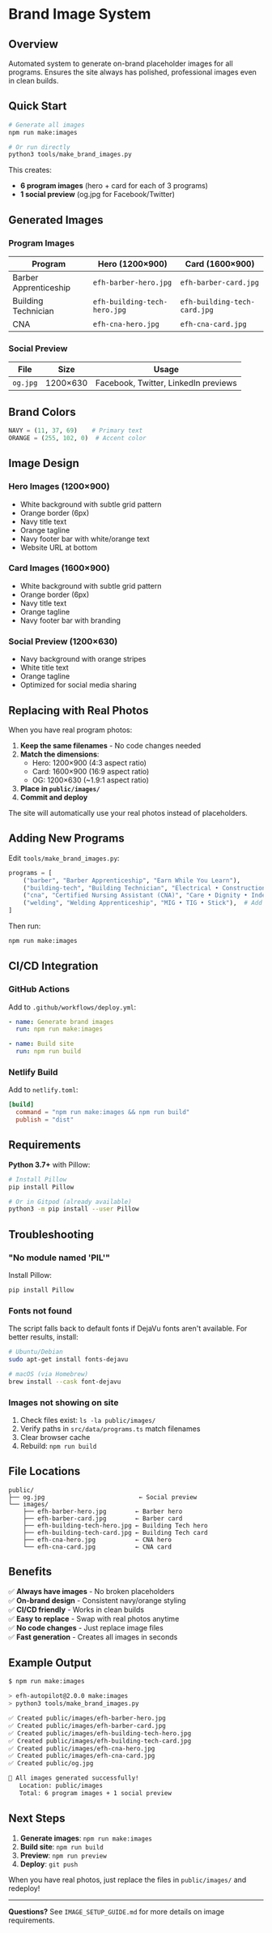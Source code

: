 # Brand Image System

## Overview

Automated system to generate on-brand placeholder images for all programs. Ensures the site always has polished, professional images even in clean builds.

## Quick Start

```bash
# Generate all images
npm run make:images

# Or run directly
python3 tools/make_brand_images.py
```

This creates:
- **6 program images** (hero + card for each of 3 programs)
- **1 social preview** (og.jpg for Facebook/Twitter)

## Generated Images

### Program Images

| Program | Hero (1200×900) | Card (1600×900) |
|---------|-----------------|-----------------|
| Barber Apprenticeship | `efh-barber-hero.jpg` | `efh-barber-card.jpg` |
| Building Technician | `efh-building-tech-hero.jpg` | `efh-building-tech-card.jpg` |
| CNA | `efh-cna-hero.jpg` | `efh-cna-card.jpg` |

### Social Preview

| File | Size | Usage |
|------|------|-------|
| `og.jpg` | 1200×630 | Facebook, Twitter, LinkedIn previews |

## Brand Colors

```python
NAVY = (11, 37, 69)    # Primary text
ORANGE = (255, 102, 0)  # Accent color
```

## Image Design

### Hero Images (1200×900)
- White background with subtle grid pattern
- Orange border (6px)
- Navy title text
- Orange tagline
- Navy footer bar with white/orange text
- Website URL at bottom

### Card Images (1600×900)
- White background with subtle grid pattern
- Orange border (6px)
- Navy title text
- Orange tagline
- Navy footer bar with branding

### Social Preview (1200×630)
- Navy background with orange stripes
- White title text
- Orange tagline
- Optimized for social media sharing

## Replacing with Real Photos

When you have real program photos:

1. **Keep the same filenames** - No code changes needed
2. **Match the dimensions**:
   - Hero: 1200×900 (4:3 aspect ratio)
   - Card: 1600×900 (16:9 aspect ratio)
   - OG: 1200×630 (~1.9:1 aspect ratio)
3. **Place in `public/images/`**
4. **Commit and deploy**

The site will automatically use your real photos instead of placeholders.

## Adding New Programs

Edit `tools/make_brand_images.py`:

```python
programs = [
    ("barber", "Barber Apprenticeship", "Earn While You Learn"),
    ("building-tech", "Building Technician", "Electrical • Construction • HVAC"),
    ("cna", "Certified Nursing Assistant (CNA)", "Care • Dignity • Independence"),
    ("welding", "Welding Apprenticeship", "MIG • TIG • Stick"),  # Add new program
]
```

Then run:
```bash
npm run make:images
```

## CI/CD Integration

### GitHub Actions

Add to `.github/workflows/deploy.yml`:

```yaml
- name: Generate brand images
  run: npm run make:images

- name: Build site
  run: npm run build
```

### Netlify Build

Add to `netlify.toml`:

```toml
[build]
  command = "npm run make:images && npm run build"
  publish = "dist"
```

## Requirements

**Python 3.7+** with Pillow:

```bash
# Install Pillow
pip install Pillow

# Or in Gitpod (already available)
python3 -m pip install --user Pillow
```

## Troubleshooting

### "No module named 'PIL'"

Install Pillow:
```bash
pip install Pillow
```

### Fonts not found

The script falls back to default fonts if DejaVu fonts aren't available. For better results, install:

```bash
# Ubuntu/Debian
sudo apt-get install fonts-dejavu

# macOS (via Homebrew)
brew install --cask font-dejavu
```

### Images not showing on site

1. Check files exist: `ls -la public/images/`
2. Verify paths in `src/data/programs.ts` match filenames
3. Clear browser cache
4. Rebuild: `npm run build`

## File Locations

```
public/
├── og.jpg                          ← Social preview
└── images/
    ├── efh-barber-hero.jpg        ← Barber hero
    ├── efh-barber-card.jpg        ← Barber card
    ├── efh-building-tech-hero.jpg ← Building Tech hero
    ├── efh-building-tech-card.jpg ← Building Tech card
    ├── efh-cna-hero.jpg           ← CNA hero
    └── efh-cna-card.jpg           ← CNA card
```

## Benefits

✅ **Always have images** - No broken placeholders  
✅ **On-brand design** - Consistent navy/orange styling  
✅ **CI/CD friendly** - Works in clean builds  
✅ **Easy to replace** - Swap with real photos anytime  
✅ **No code changes** - Just replace image files  
✅ **Fast generation** - Creates all images in seconds

## Example Output

```bash
$ npm run make:images

> efh-autopilot@2.0.0 make:images
> python3 tools/make_brand_images.py

✅ Created public/images/efh-barber-hero.jpg
✅ Created public/images/efh-barber-card.jpg
✅ Created public/images/efh-building-tech-hero.jpg
✅ Created public/images/efh-building-tech-card.jpg
✅ Created public/images/efh-cna-hero.jpg
✅ Created public/images/efh-cna-card.jpg
✅ Created public/og.jpg

🎉 All images generated successfully!
   Location: public/images
   Total: 6 program images + 1 social preview
```

## Next Steps

1. **Generate images**: `npm run make:images`
2. **Build site**: `npm run build`
3. **Preview**: `npm run preview`
4. **Deploy**: `git push`

When you have real photos, just replace the files in `public/images/` and redeploy!

---

**Questions?** See `IMAGE_SETUP_GUIDE.md` for more details on image requirements.
